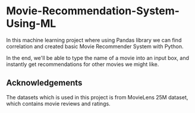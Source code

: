 
# Movie-Recommendation-System-Using-ML
In this machine learning project where using Pandas library we can find correlation and created basic Movie Recommender System with Python.

In the end, we'll be able to type the name of a movie into an input box, and instantly get recommendations for other movies we might like.

## Acknowledgements

  The datasets which is used in this project is from MovieLens 25M dataset, which contains movie reviews and ratings.
